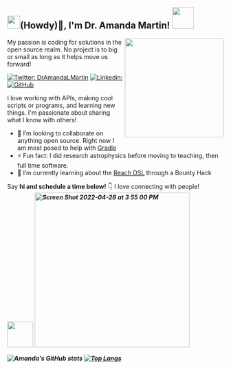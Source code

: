 

<h2><img src="https://user-images.githubusercontent.com/51727488/163687478-12a477e7-b398-4284-b7b3-aeb7b554fe08.png" width="30"/>(Howdy)👋, I'm Dr. Amanda Martin! <img src="https://user-images.githubusercontent.com/51727488/163687621-0c62a7af-ef82-4b1b-ab49-44b72579781c.gif" width="50"></h2>
<img align='right' src="https://user-images.githubusercontent.com/51727488/163687174-76db7d91-e43c-4d7d-9c65-852f82700198.png" width="230">

My passion is coding for solutions in the open source realm. No project is to big or small as long as it helps move us forward!

[![Twitter: DrAmandaLMartin](https://img.shields.io/twitter/follow/DrAmandaLMartin?style=social)](https://twitter.com/DrAmandaLMartin)
[![Linkedin: ](https://img.shields.io/badge/-DrAmandaMartin-blue?style=flat-square&logo=Linkedin&logoColor=white&link=https://www.linkedin.com/in/amanda-martin-69350067/)](https://www.linkedin.com/in/amanda-martin-69350067/)
[![GitHub](https://img.shields.io/github/followers/hythloda?label=follow&style=social)](https://github.com/Hythloda)


I love working with APIs, making cool scripts or programs, and learning new things. I'm passionate about sharing what I know with others!

- 👯 I’m looking to collaborate on anything open source.  Right now I am most posed to help with [Gradle](https://github.com/gradle/gradle)
- ⚡ Fun fact: I did research astrophysics before moving to teaching, then full time software.
- 🌱 I’m currently learning about the [Reach DSL](https://github.com/reach-sh/reach-lang) through a Bounty Hack



 Say <b>hi and schedule a time below!</b> 👇 I love connecting with people! <br>
  <img src="https://media.giphy.com/media/LnQjpWaON8nhr21vNW/giphy.gif" width="60"> <em><b>
 <a href="https://calendly.com/hythloda/calendly-meeting?primary_color=ff00f6&back=1&month=2022-04" target="_blank">
 <img width="360" alt="Screen Shot 2022-04-28 at 3 55 00 PM" src="https://user-images.githubusercontent.com/51727488/165834891-ddb007f8-6dc3-4f4a-8c71-83d046f390f6.png"></a>

 ![Amanda's GitHub stats](https://github-readme-stats.vercel.app/api?username=hythloda&count_private=true&show_icons=true&theme=radical)  [![Top Langs](https://github-readme-stats.vercel.app/api/top-langs/?username=hythloda&layout=compact&count_private=true&show_icons=true&theme=radical&langs_count=8)](https://github.com/hythloda/github-readme-stats) 




<!--
**hythloda/hythloda** is a ✨ _special_ ✨ repository because its `README.md` (this file) appears on your GitHub profile.

Here are some ideas to get you started:

- 🔭 I’m currently working on ...
- 🌱 I’m currently learning ...
- 👯 I’m looking to collaborate on ...
- 🤔 I’m looking for help with ...
- 💬 Ask me about ...
- 📫 How to reach me: ...
- 😄 Pronouns: ...
- ⚡ Fun fact: ...
-->
